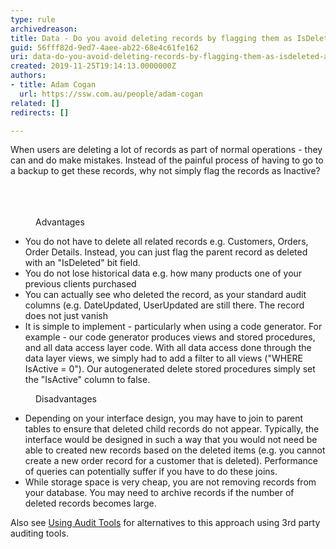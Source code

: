 ```yaml
---
type: rule
archivedreason: 
title: Data - Do you avoid deleting records by flagging them as IsDeleted (aka Soft Delete)?
guid: 56fff82d-9ed7-4aee-ab22-68e4c61fe162
uri: data-do-you-avoid-deleting-records-by-flagging-them-as-isdeleted-aka-soft-delete
created: 2019-11-25T19:14:13.0000000Z
authors:
- title: Adam Cogan
  url: https://ssw.com.au/people/adam-cogan
related: []
redirects: []

---
```



<p class="ssw15-rteElement-P">​When users are deleting a lot of records as part of normal operations - they can and do make mistakes. Instead of the painful process of having to go to a backup to get these records, why not simply flag the records as Inactive?​​<br><br></p>
<br><excerpt class='endintro'></excerpt><br>
<dd class="ssw15-rteElement-FigureGood">Advant​ages<br></dd><ul><li>You do not have to delete all related records e.g. Customers, Orders, Order Details. Instead, you can just flag the parent record as deleted with an &quot;IsDeleted&quot; bit field.</li><li>You do not lose historical data e.g. how many products one of your previous clients purchased</li><li>You can actually see who deleted the record, as your standard audit columns (e.g. DateUpdated, UserUpdated are still there. The record does not just vanish</li><li>It is simple to implement - particularly when using a code generator. For example - our code generator produces views and stored procedures, and all data access layer code. With all data access done through the data layer views, we simply had to add a filter to all views (&quot;WHERE IsActive = 0&quot;). Our autogenerated delete stored procedures simply set the &quot;IsActive&quot; column to false.</li></ul><dd class="ssw15-rteElement-FigureBad">Disa​dvantages<br></dd><ul><li>Depending on your interface design, you may have to join to parent tables to ensure that deleted child records do not appear. Typically, the interface would be designed in such a way that you would not need be able to created new records based on the deleted items (e.g. you cannot create a new order record for a customer that is deleted). Performance of queries can potentially suffer if you have to do these joins.</li><li>While storage space is very cheap, you are not removing records from your database. You may need to archive records if the number of deleted records becomes large.<br></li></ul><p>Also see&#160;<a href="https&#58;//www.ssw.com.au/ssw/Standards/Rules/RulesToBetterSQLServerDatabases.aspx#UseAuditTools">Using A​udit To​ols</a>&#160;for alternatives to this approach using 3rd party auditing tools.​<br></p>


